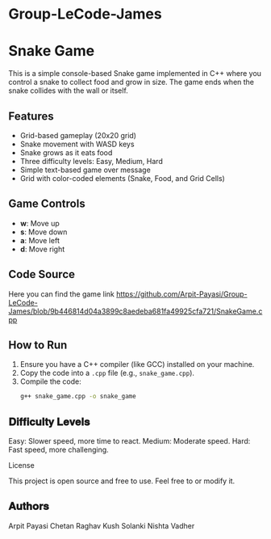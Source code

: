 # Group-LeCode-James
# Snake Game

This is a simple console-based Snake game implemented in C++ where you control a snake to collect food and grow in size. The game ends when the snake collides with the wall or itself.
 
## Features

- Grid-based gameplay (20x20 grid)
- Snake movement with WASD keys
- Snake grows as it eats food
- Three difficulty levels: Easy, Medium, Hard
- Simple text-based game over message
- Grid with color-coded elements (Snake, Food, and Grid Cells)

## Game Controls

- **w**: Move up
- **s**: Move down
- **a**: Move left
- **d**: Move right

## Code Source
Here you can find the game link <https://github.com/Arpit-Payasi/Group-LeCode-James/blob/9b446814d04a3899c8aedeba681fa49925cfa721/SnakeGame.cpp>

## How to Run

1. Ensure you have a C++ compiler (like GCC) installed on your machine.
2. Copy the code into a `.cpp` file (e.g., `snake_game.cpp`).
3. Compile the code:
   ```bash
   g++ snake_game.cpp -o snake_game

## 𝐃𝐢𝐟𝐟𝐢𝐜𝐮𝐥𝐭𝐲 𝐋𝐞𝐯𝐞𝐥𝐬
Easy: Slower speed, more time to react.
Medium: Moderate speed.
Hard: Fast speed, more challenging.

License

This project is open source and free to use. Feel free to or modify it.

## 𝐀𝐮𝐭𝐡𝐨𝐫𝐬
Arpit Payasi
Chetan Raghav
Kush Solanki
Nishta Vadher

